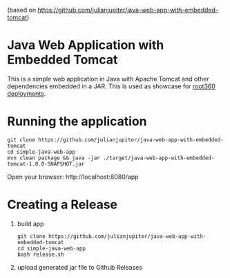 (based on https://github.com/julianjupiter/java-web-app-with-embedded-tomcat)

# Java Web Application with Embedded Tomcat

This is a simple web application in Java with Apache Tomcat and other dependencies embedded in a JAR.
This is used as showcase for [root360 deployments](https://www.root360.de/skalierbares-cloud-deployment/).

# Running the application
```
git clone https://github.com/julianjupiter/java-web-app-with-embedded-tomcat
cd simple-java-web-app
mvn clean package && java -jar ./target/java-web-app-with-embedded-tomcat-1.0.0-SNAPSHOT.jar
```
Open your browser: http://localhost:8080/app

# Creating a Release

1. build app
   ```
   git clone https://github.com/julianjupiter/java-web-app-with-embedded-tomcat
   cd simple-java-web-app
   bash release.sh
   ```
2. upload generated jar file to Github Releases

